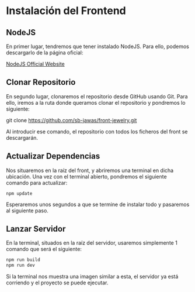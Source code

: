 # Instalación del Frontend

## NodeJS

En primer lugar, tendremos que tener instalado NodeJS. Para ello, podemos descargarlo de la página oficial:

[NodeJS Official Website](https://nodejs.org/en)

## Clonar Repositorio

En segundo lugar, clonaremos el repositorio desde GitHub usando Git. Para ello, iremos a la ruta donde queramos clonar el repositorio y pondremos lo siguiente:

git clone https://github.com/sb-jawas/front-jewelry.git


Al introducir ese comando, el repositorio con todos los ficheros del front se descargarán.

## Actualizar Dependencias

Nos situaremos en la raíz del front, y abriremos una terminal en dicha ubicación. Una vez con el terminal abierto, pondremos el siguiente comando para actualizar:
```
npm update
```


Esperaremos unos segundos a que se termine de instalar todo y pasaremos al siguiente paso.

## Lanzar Servidor

En la terminal, situados en la raíz del servidor, usaremos simplemente 1 comando que será el siguiente:

```sh
npm run build
npm run dev
```

Si la terminal nos muestra una imagen similar a esta, el servidor ya está corriendo y el proyecto se puede ejecutar.
